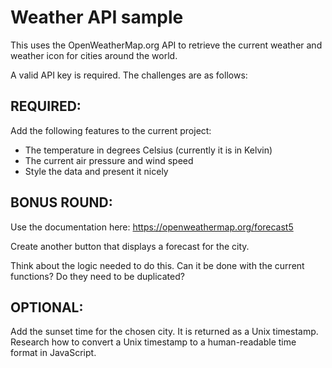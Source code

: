 # Weather API sample

This uses the OpenWeatherMap.org API to retrieve the current weather and weather icon for cities around the world.

A valid API key is required. The challenges are as follows:

## REQUIRED:

Add the following features to the current project:
* The temperature in degrees Celsius (currently it is in Kelvin)
* The current air pressure and wind speed
* Style the data and present it nicely

## BONUS ROUND:

Use the documentation here: https://openweathermap.org/forecast5

Create another button that displays a forecast for the city.

Think about the logic needed to do this. Can it be done with the current functions? Do they need to be duplicated?

## OPTIONAL:

Add the sunset time for the chosen city. It is returned as a Unix timestamp.
Research how to convert a Unix timestamp to a human-readable time format in JavaScript.